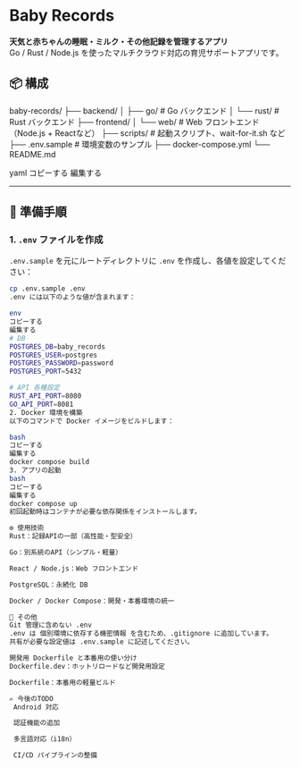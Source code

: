 # Baby Records

**天気と赤ちゃんの睡眠・ミルク・その他記録を管理するアプリ**  
Go / Rust / Node.js を使ったマルチクラウド対応の育児サポートアプリです。

## 📦 構成

baby-records/
├── backend/
│ ├── go/ # Go バックエンド
│ └── rust/ # Rust バックエンド
├── frontend/
│ └── web/ # Web フロントエンド（Node.js + Reactなど）
├── scripts/ # 起動スクリプト、wait-for-it.sh など
├── .env.sample # 環境変数のサンプル
├── docker-compose.yml
└── README.md

yaml
コピーする
編集する

---

## 🚀 準備手順

### 1. `.env` ファイルを作成

`.env.sample` を元にルートディレクトリに `.env` を作成し、各値を設定してください：

```bash
cp .env.sample .env
.env には以下のような値が含まれます：

env
コピーする
編集する
# DB
POSTGRES_DB=baby_records
POSTGRES_USER=postgres
POSTGRES_PASSWORD=password
POSTGRES_PORT=5432

# API 各種設定
RUST_API_PORT=8080
GO_API_PORT=8081
2. Docker 環境を構築
以下のコマンドで Docker イメージをビルドします：

bash
コピーする
編集する
docker compose build
3. アプリの起動
bash
コピーする
編集する
docker compose up
初回起動時はコンテナが必要な依存関係をインストールします。

⚙️ 使用技術
Rust：記録APIの一部（高性能・型安全）

Go：別系統のAPI（シンプル・軽量）

React / Node.js：Web フロントエンド

PostgreSQL：永続化 DB

Docker / Docker Compose：開発・本番環境の統一

📄 その他
Git 管理に含めない .env
.env は 個別環境に依存する機密情報 を含むため、.gitignore に追加しています。
共有が必要な設定値は .env.sample に記述してください。

開発用 Dockerfile と本番用の使い分け
Dockerfile.dev：ホットリロードなど開発用設定

Dockerfile：本番用の軽量ビルド

✍️ 今後のTODO
 Android 対応

 認証機能の追加

 多言語対応（i18n）

 CI/CD パイプラインの整備

